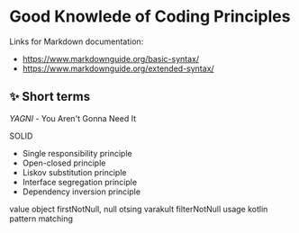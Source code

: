 # Good Knowlede of Coding Principles 

Links for Markdown documentation:
- https://www.markdownguide.org/basic-syntax/
- https://www.markdownguide.org/extended-syntax/

## ✨ Short terms

*YAGNI* - You Aren't Gonna Need It

SOLID
- Single responsibility principle  
- Open-closed principle  
- Liskov substitution principle  
- Interface segregation principle  
- Dependency inversion principle

value object
firstNotNull, null otsing varakult
filterNotNull
usage
kotlin pattern matching
